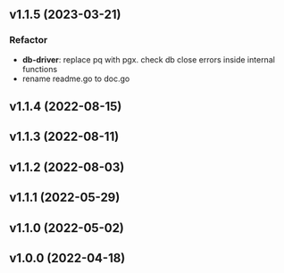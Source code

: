 ## v1.1.5 (2023-03-21)

### Refactor

- **db-driver**: replace pq with pgx. check db close errors inside internal functions
- rename readme.go to doc.go

## v1.1.4 (2022-08-15)

## v1.1.3 (2022-08-11)

## v1.1.2 (2022-08-03)

## v1.1.1 (2022-05-29)

## v1.1.0 (2022-05-02)

## v1.0.0 (2022-04-18)
